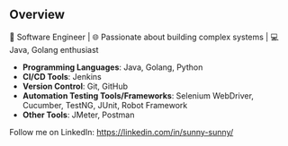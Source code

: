 ## Overview

🤖 Software Engineer | 🌐 Passionate about building complex systems | 💻 Java, Golang enthusiast

- **Programming Languages**: Java, Golang, Python
- **CI/CD Tools**: Jenkins
- **Version Control**: Git, GitHub
- **Automation Testing Tools/Frameworks**: Selenium WebDriver, Cucumber, TestNG, JUnit, Robot Framework
- **Other Tools**: JMeter, Postman

Follow me on LinkedIn: https://linkedin.com/in/sunny-sunny/
